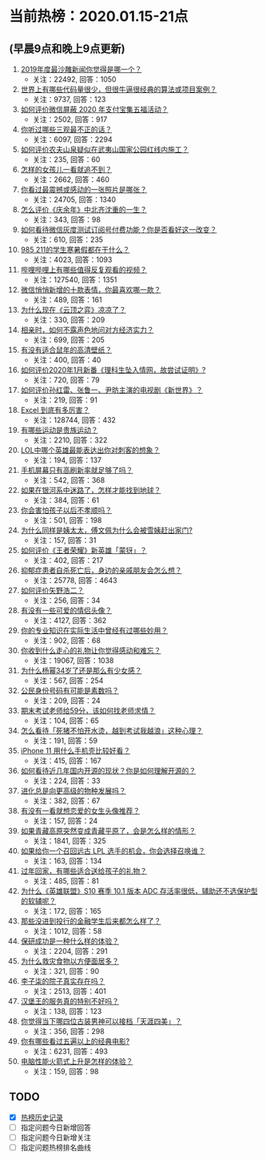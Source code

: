 # 当前热榜：2020.01.15-21点
## (早晨9点和晚上9点更新)
1. [2019年度最沙雕新闻你觉得是哪一个？](https://www.zhihu.com/question/359056618)
    * 关注：22492, 回答：1050
2. [世界上有哪些代码量很少，但很牛逼很经典的算法或项目案例？](https://www.zhihu.com/question/358255792)
    * 关注：9737, 回答：123
3. [如何评价微信屏蔽 2020 年支付宝集五福活动？](https://www.zhihu.com/question/366208660)
    * 关注：2502, 回答：917
4. [你听过哪些三观最不正的话？](https://www.zhihu.com/question/321165940)
    * 关注：6097, 回答：2294
5. [如何评价农夫山泉疑似在武夷山国家公园红线内施工？](https://www.zhihu.com/question/365977649)
    * 关注：235, 回答：60
6. [怎样的女孩儿一看就追不到？](https://www.zhihu.com/question/363436229)
    * 关注：2662, 回答：460
7. [你看过最震撼或感动的一张照片是哪张？](https://www.zhihu.com/question/52095654)
    * 关注：24705, 回答：1340
8. [怎么评价《庆余年》中北齐沈重的一生？](https://www.zhihu.com/question/362646307)
    * 关注：343, 回答：98
9. [如何看待微信灰度测试订阅号付费功能？你是否看好这一改变？](https://www.zhihu.com/question/366415081)
    * 关注：610, 回答：235
10. [985  211的学生寒暑假都在干什么？](https://www.zhihu.com/question/364829649)
    * 关注：4023, 回答：1093
11. [哔哩哔哩上有哪些值得反复观看的视频？](https://www.zhihu.com/question/35569842)
    * 关注：127540, 回答：1351
12. [微信悄悄新增的十款表情，你最喜欢哪一款？](https://www.zhihu.com/question/366270021)
    * 关注：489, 回答：161
13. [为什么现在《云顶之弈》凉凉了？](https://www.zhihu.com/question/363703974)
    * 关注：330, 回答：209
14. [相亲时，如何不露声色地问对方经济实力？](https://www.zhihu.com/question/365373490)
    * 关注：699, 回答：205
15. [有没有适合鼠年的高清壁纸？](https://www.zhihu.com/question/364062593)
    * 关注：400, 回答：40
16. [如何评价2020年1月新番《理科生坠入情网，故尝试证明》?](https://www.zhihu.com/question/363145254)
    * 关注：720, 回答：79
17. [如何评价孙红雷、张鲁一、尹昉主演的电视剧《新世界》？](https://www.zhihu.com/question/327502840)
    * 关注：219, 回答：91
18. [Excel 到底有多厉害？](https://www.zhihu.com/question/27588491)
    * 关注：128744, 回答：432
19. [有哪些运动是贵族运动？](https://www.zhihu.com/question/49564943)
    * 关注：2210, 回答：322
20. [LOL中哪个英雄最能表达出你对刺客的想象？](https://www.zhihu.com/question/363603554)
    * 关注：194, 回答：137
21. [手机屏幕只有高刷新率就足够了吗？](https://www.zhihu.com/question/366318555)
    * 关注：542, 回答：368
22. [如果在银河系中迷路了，怎样才能找到地球？](https://www.zhihu.com/question/274084212)
    * 关注：384, 回答：61
23. [你会害怕孩子以后不孝顺吗？](https://www.zhihu.com/question/360995977)
    * 关注：501, 回答：198
24. [为什么同样是姨太太，傅文佩为什么会被雪姨赶出家门?](https://www.zhihu.com/question/365220643)
    * 关注：157, 回答：31
25. [如何评价《王者荣耀》新英雄「蒙犽」？](https://www.zhihu.com/question/360535537)
    * 关注：402, 回答：217
26. [抑郁症患者自杀死亡后，身边的亲戚朋友会怎么想？](https://www.zhihu.com/question/52152214)
    * 关注：25778, 回答：4643
27. [如何评价矢野浩二？](https://www.zhihu.com/question/26039275)
    * 关注：256, 回答：34
28. [有没有一些可爱的情侣头像？](https://www.zhihu.com/question/321080330)
    * 关注：4127, 回答：362
29. [你的专业知识在实际生活中曾经有过哪些妙用？](https://www.zhihu.com/question/51956218)
    * 关注：902, 回答：68
30. [你收到什么走心的礼物让你觉得感动和难忘？](https://www.zhihu.com/question/292505932)
    * 关注：19067, 回答：1038
31. [为什么杨幂34岁了还是那么有少女感？](https://www.zhihu.com/question/364257961)
    * 关注：567, 回答：254
32. [公民身份号码有可能是素数吗？](https://www.zhihu.com/question/365454876)
    * 关注：209, 回答：24
33. [期末考试老师给59分，该如何找老师求情？](https://www.zhihu.com/question/267091345)
    * 关注：104, 回答：65
34. [怎么看待「死猪不怕开水烫，越到考试我越浪」这种心理？](https://www.zhihu.com/question/51865653)
    * 关注：191, 回答：59
35. [iPhone 11 用什么手机壳比较好看？](https://www.zhihu.com/question/345457318)
    * 关注：415, 回答：167
36. [如何看待近几年国内开源的现状？你是如何理解开源的？](https://www.zhihu.com/question/366370371)
    * 关注：224, 回答：33
37. [进化总是向更高级的物种发展吗？](https://www.zhihu.com/question/366207117)
    * 关注：382, 回答：67
38. [有没有一看就想恋爱的女生头像推荐？](https://www.zhihu.com/question/306663758)
    * 关注：157, 回答：24
39. [如果青藏高原突然变成青藏平原了，会是怎么样的情形？](https://www.zhihu.com/question/268341300)
    * 关注：1841, 回答：325
40. [如果给你一个召回远古 LPL 选手的机会，你会选择召唤谁？](https://www.zhihu.com/question/365607792)
    * 关注：163, 回答：134
41. [过年回家，有哪些适合送给孩子的礼物？](https://www.zhihu.com/question/28039822)
    * 关注：485, 回答：81
42. [为什么《英雄联盟》S10 赛季 10.1 版本 ADC 存活率很低，辅助还不选保护型的软辅呢？](https://www.zhihu.com/question/364916415)
    * 关注：172, 回答：165
43. [那些没进到投行的金融学生后来都怎么样了？](https://www.zhihu.com/question/357285854)
    * 关注：1012, 回答：58
44. [保研成功是一种什么样的体验？](https://www.zhihu.com/question/277080786)
    * 关注：2204, 回答：291
45. [为什么救灾食物以方便面居多？](https://www.zhihu.com/question/30016728)
    * 关注：321, 回答：90
46. [李子柒的院子真实存在吗？](https://www.zhihu.com/question/339378832)
    * 关注：2513, 回答：401
47. [汉堡王的服务真的特别不好吗？](https://www.zhihu.com/question/321287947)
    * 关注：138, 回答：123
48. [你觉得当下哪四位古装男神可以接档「天涯四美」？](https://www.zhihu.com/question/310936113)
    * 关注：356, 回答：298
49. [你有哪些看过五遍以上的经典电影?](https://www.zhihu.com/question/353072809)
    * 关注：6231, 回答：493
50. [电脑性能火箭式上升是怎样的体验？](https://www.zhihu.com/question/364885370)
    * 关注：159, 回答：98
## TODO
* [x] [热榜历史记录](hot_history/AllHot.md)
* [ ] 指定问题今日新增回答
* [ ] 指定问题今日新增关注
* [ ] 指定问题热榜排名曲线
